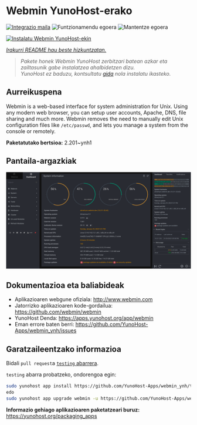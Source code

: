 <!--
Ohart ongi: README hau automatikoki sortu da <https://github.com/YunoHost/apps/tree/master/tools/readme_generator>ri esker
EZ editatu eskuz.
-->

# Webmin YunoHost-erako

[![Integrazio maila](https://dash.yunohost.org/integration/webmin.svg)](https://ci-apps.yunohost.org/ci/apps/webmin/) ![Funtzionamendu egoera](https://ci-apps.yunohost.org/ci/badges/webmin.status.svg) ![Mantentze egoera](https://ci-apps.yunohost.org/ci/badges/webmin.maintain.svg)

[![Instalatu Webmin YunoHost-ekin](https://install-app.yunohost.org/install-with-yunohost.svg)](https://install-app.yunohost.org/?app=webmin)

*[Irakurri README hau beste hizkuntzatan.](./ALL_README.md)*

> *Pakete honek Webmin YunoHost zerbitzari batean azkar eta zailtasunik gabe instalatzea ahalbidetzen dizu.*  
> *YunoHost ez baduzu, kontsultatu [gida](https://yunohost.org/install) nola instalatu ikasteko.*

## Aurreikuspena

Webmin is a web-based interface for system administration for Unix. Using any modern web browser, you can setup user accounts, Apache, DNS, file sharing and much more. Webmin removes the need to manually edit Unix configuration files like `/etc/passwd`, and lets you manage a system from the console or remotely.

**Paketatutako bertsioa:** 2.201~ynh1

## Pantaila-argazkiak

![Webmin(r)en pantaila-argazkia](./doc/screenshots/screenshot.png)

## Dokumentazioa eta baliabideak

- Aplikazioaren webgune ofiziala: <http://www.webmin.com>
- Jatorrizko aplikazioaren kode-gordailua: <https://github.com/webmin/webmin>
- YunoHost Denda: <https://apps.yunohost.org/app/webmin>
- Eman errore baten berri: <https://github.com/YunoHost-Apps/webmin_ynh/issues>

## Garatzaileentzako informazioa

Bidali `pull request`a [`testing` abarrera](https://github.com/YunoHost-Apps/webmin_ynh/tree/testing).

`testing` abarra probatzeko, ondorengoa egin:

```bash
sudo yunohost app install https://github.com/YunoHost-Apps/webmin_ynh/tree/testing --debug
edo
sudo yunohost app upgrade webmin -u https://github.com/YunoHost-Apps/webmin_ynh/tree/testing --debug
```

**Informazio gehiago aplikazioaren paketatzeari buruz:** <https://yunohost.org/packaging_apps>
